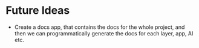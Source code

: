 # Future Ideas

- Create a docs app, that contains the docs for the whole project, and then we can programmatically generate the docs for each layer, app, AI etc.
